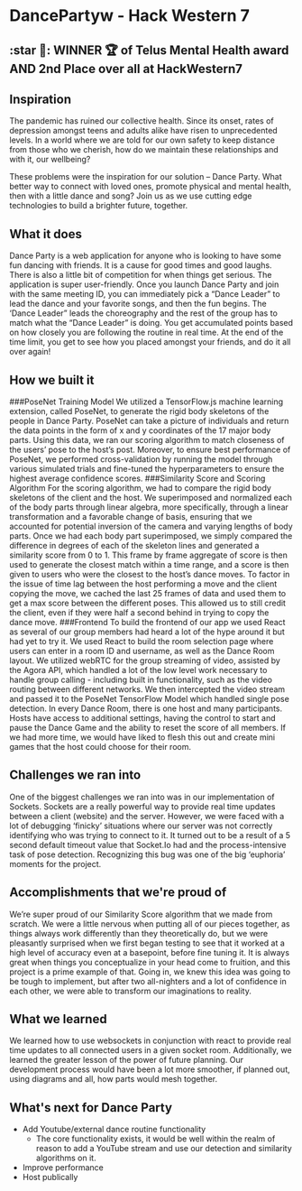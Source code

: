 # DancePartyw - Hack Western 7

## :star :tada:: WINNER  :trophy: of Telus Mental Health award AND 2nd Place over all at HackWestern7

## Inspiration
The pandemic has ruined our collective health. Since its onset, rates of depression amongst teens and adults alike have risen to unprecedented levels. In a world where we are told for our own safety to keep distance from those who we cherish, how do we maintain these relationships and with it, our wellbeing? 

These problems were the inspiration for our solution – Dance Party. What better way to connect with loved ones, promote physical and mental health, then with a little dance and song? Join us as we use cutting edge technologies to build a brighter future, together. 


## What it does

Dance Party is a web application for anyone who is looking to have some fun dancing with friends. It is a cause for good times and good laughs. There is also a little bit of competition for when things get serious. The application is super user-friendly. Once you launch Dance Party and join with the same meeting ID, you can immediately pick a “Dance Leader” to lead the dance and your favorite songs, and then the fun begins. The ‘Dance Leader” leads the choreography and the rest of the group has to match what the “Dance Leader” is doing. You get accumulated points based on how closely you are following the routine in real time. At the end of the time limit, you get to see how you placed amongst your friends, and do it all over again! 

## How we built it

###PoseNet Training Model
We utilized a TensorFlow.js machine learning extension, called PoseNet, to generate the rigid body skeletons of the people in Dance Party. PoseNet can take a picture of individuals and return the data points in the form of x and y coordinates of the 17 major body parts. Using this data, we ran our scoring algorithm to match closeness of the users’ pose to the host’s post. Moreover, to ensure best performance of PoseNet, we performed cross-validation by running the model through various simulated trials and fine-tuned the hyperparameters to ensure the highest average confidence scores.
###Similarity Score and Scoring Algorithm
For the scoring algorithm, we had to compare the rigid body skeletons of the client and the host. We superimposed and normalized each of the body parts through linear algebra, more specifically, through a linear transformation and a favorable change of basis, ensuring that we accounted for potential inversion of the camera and varying lengths of body parts. Once we had each body part superimposed, we simply compared the difference in degrees of each of the skeleton lines and generated a similarity score from 0 to 1. This frame by frame aggregate of score is then used to generate the closest match within a time range, and a score is then given to users who were the closest to the host’s dance moves. To factor in the issue of time lag between the host performing a move and the client copying the move, we cached the last 25 frames of data and used them to get a max score between the different poses. This allowed us to still credit the client, even if they were half a second behind in trying to copy the dance move.
###Frontend
To build the frontend of our app we used React as several of our group members had heard a lot of the hype around it but had yet to try it. We used React to build the room selection page where users can enter in a room ID and username, as well as the Dance Room layout. We utilized webRTC for the group streaming of video, assisted by the Agora API, which handled a lot of the low level work necessary to handle group calling - including built in functionality, such as the video routing between different networks. We then intercepted the video stream and passed it to the PoseNet TensorFlow Model which handled single pose detection. In every Dance Room, there is one host and many participants. Hosts have access to additional settings, having the control to start and pause the Dance Game and the ability to reset the score of all members. If we had more time, we would have liked to flesh this out and create mini games that the host could choose for their room.


## Challenges we ran into
One of the biggest challenges we ran into was in our implementation of Sockets. Sockets are a really powerful way to provide real time updates between a client (website) and the server. However, we were faced with a lot of debugging ‘finicky’ situations where our server was not correctly identifying who was trying to connect to it. It turned out to be a result of a 5 second default timeout value that Socket.Io had and the process-intensive task of pose detection. Recognizing this bug was one of the big ‘euphoria’ moments for the project.  



## Accomplishments that we're proud of
We’re super proud of our Similarity Score algorithm that we made from scratch.  We were a little nervous when putting all of our pieces together, as things always work differently than they theoretically do, but we were pleasantly surprised when we first began testing to see that it worked at a high level of accuracy even at a basepoint, before fine tuning it. It is always great when things you conceptualize in your head come to fruition, and this project is a prime example of that. Going in, we knew this idea was going to be tough to implement, but after two all-nighters and a lot of confidence in each other, we were able to transform our imaginations to reality. 

## What we learned
We learned how to use websockets in conjunction with react to provide real time updates to all connected users in a given socket room. Additionally, we learned the greater lesson of the power of future planning. Our development process would have been a lot more smoother, if planned out, using diagrams and all, how parts would mesh together. 



## What's next for Dance Party
- Add Youtube/external dance routine functionality
  - The core functionality exists, it would be well within the realm of reason to add a YouTube stream and use our detection and similarity algorithms on it. 
- Improve performance
- Host publically
